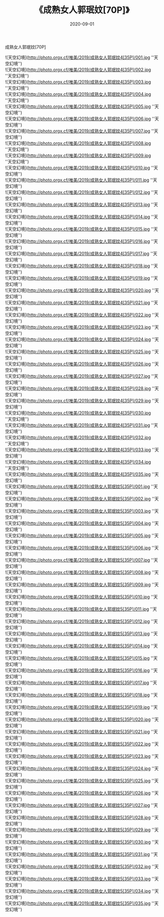 ﻿---
layout: post
title: 《成熟女人郭珉妏[70P]》
date: 2020-09-01
img: http://photo.orgx.cf/唯美/2019/成熟女人郭珉妏4[35P]/000.jpg
tags: [美女,清纯,唯美]
---

成熟女人郭珉妏[70P]



![天空幻境](http://photo.orgx.cf/唯美/2019/成熟女人郭珉妏4[35P]/001.jpg ''天空幻境'')<br>
![天空幻境](http://photo.orgx.cf/唯美/2019/成熟女人郭珉妏4[35P]/002.jpg ''天空幻境'')<br>
![天空幻境](http://photo.orgx.cf/唯美/2019/成熟女人郭珉妏4[35P]/003.jpg ''天空幻境'')<br>
![天空幻境](http://photo.orgx.cf/唯美/2019/成熟女人郭珉妏4[35P]/004.jpg ''天空幻境'')<br>
![天空幻境](http://photo.orgx.cf/唯美/2019/成熟女人郭珉妏4[35P]/005.jpg ''天空幻境'')<br>
![天空幻境](http://photo.orgx.cf/唯美/2019/成熟女人郭珉妏4[35P]/006.jpg ''天空幻境'')<br>
![天空幻境](http://photo.orgx.cf/唯美/2019/成熟女人郭珉妏4[35P]/007.jpg ''天空幻境'')<br>
![天空幻境](http://photo.orgx.cf/唯美/2019/成熟女人郭珉妏4[35P]/008.jpg ''天空幻境'')<br>
![天空幻境](http://photo.orgx.cf/唯美/2019/成熟女人郭珉妏4[35P]/009.jpg ''天空幻境'')<br>
![天空幻境](http://photo.orgx.cf/唯美/2019/成熟女人郭珉妏4[35P]/010.jpg ''天空幻境'')<br>
![天空幻境](http://photo.orgx.cf/唯美/2019/成熟女人郭珉妏4[35P]/011.jpg ''天空幻境'')<br>
![天空幻境](http://photo.orgx.cf/唯美/2019/成熟女人郭珉妏4[35P]/012.jpg ''天空幻境'')<br>
![天空幻境](http://photo.orgx.cf/唯美/2019/成熟女人郭珉妏4[35P]/013.jpg ''天空幻境'')<br>
![天空幻境](http://photo.orgx.cf/唯美/2019/成熟女人郭珉妏4[35P]/014.jpg ''天空幻境'')<br>
![天空幻境](http://photo.orgx.cf/唯美/2019/成熟女人郭珉妏4[35P]/015.jpg ''天空幻境'')<br>
![天空幻境](http://photo.orgx.cf/唯美/2019/成熟女人郭珉妏4[35P]/016.jpg ''天空幻境'')<br>
![天空幻境](http://photo.orgx.cf/唯美/2019/成熟女人郭珉妏4[35P]/017.jpg ''天空幻境'')<br>
![天空幻境](http://photo.orgx.cf/唯美/2019/成熟女人郭珉妏4[35P]/018.jpg ''天空幻境'')<br>
![天空幻境](http://photo.orgx.cf/唯美/2019/成熟女人郭珉妏4[35P]/019.jpg ''天空幻境'')<br>
![天空幻境](http://photo.orgx.cf/唯美/2019/成熟女人郭珉妏4[35P]/020.jpg ''天空幻境'')<br>
![天空幻境](http://photo.orgx.cf/唯美/2019/成熟女人郭珉妏4[35P]/021.jpg ''天空幻境'')<br>
![天空幻境](http://photo.orgx.cf/唯美/2019/成熟女人郭珉妏4[35P]/022.jpg ''天空幻境'')<br>
![天空幻境](http://photo.orgx.cf/唯美/2019/成熟女人郭珉妏4[35P]/023.jpg ''天空幻境'')<br>
![天空幻境](http://photo.orgx.cf/唯美/2019/成熟女人郭珉妏4[35P]/024.jpg ''天空幻境'')<br>
![天空幻境](http://photo.orgx.cf/唯美/2019/成熟女人郭珉妏4[35P]/025.jpg ''天空幻境'')<br>
![天空幻境](http://photo.orgx.cf/唯美/2019/成熟女人郭珉妏4[35P]/026.jpg ''天空幻境'')<br>
![天空幻境](http://photo.orgx.cf/唯美/2019/成熟女人郭珉妏4[35P]/027.jpg ''天空幻境'')<br>
![天空幻境](http://photo.orgx.cf/唯美/2019/成熟女人郭珉妏4[35P]/028.jpg ''天空幻境'')<br>
![天空幻境](http://photo.orgx.cf/唯美/2019/成熟女人郭珉妏4[35P]/029.jpg ''天空幻境'')<br>
![天空幻境](http://photo.orgx.cf/唯美/2019/成熟女人郭珉妏4[35P]/030.jpg ''天空幻境'')<br>
![天空幻境](http://photo.orgx.cf/唯美/2019/成熟女人郭珉妏4[35P]/031.jpg ''天空幻境'')<br>
![天空幻境](http://photo.orgx.cf/唯美/2019/成熟女人郭珉妏4[35P]/032.jpg ''天空幻境'')<br>
![天空幻境](http://photo.orgx.cf/唯美/2019/成熟女人郭珉妏4[35P]/033.jpg ''天空幻境'')<br>
![天空幻境](http://photo.orgx.cf/唯美/2019/成熟女人郭珉妏4[35P]/034.jpg ''天空幻境'')<br>
![天空幻境](http://photo.orgx.cf/唯美/2019/成熟女人郭珉妏4[35P]/035.jpg ''天空幻境'')<br>
![天空幻境](http://photo.orgx.cf/唯美/2019/成熟女人郭珉妏5[35P]/001.jpg ''天空幻境'')<br>
![天空幻境](http://photo.orgx.cf/唯美/2019/成熟女人郭珉妏5[35P]/002.jpg ''天空幻境'')<br>
![天空幻境](http://photo.orgx.cf/唯美/2019/成熟女人郭珉妏5[35P]/003.jpg ''天空幻境'')<br>
![天空幻境](http://photo.orgx.cf/唯美/2019/成熟女人郭珉妏5[35P]/004.jpg ''天空幻境'')<br>
![天空幻境](http://photo.orgx.cf/唯美/2019/成熟女人郭珉妏5[35P]/005.jpg ''天空幻境'')<br>
![天空幻境](http://photo.orgx.cf/唯美/2019/成熟女人郭珉妏5[35P]/006.jpg ''天空幻境'')<br>
![天空幻境](http://photo.orgx.cf/唯美/2019/成熟女人郭珉妏5[35P]/007.jpg ''天空幻境'')<br>
![天空幻境](http://photo.orgx.cf/唯美/2019/成熟女人郭珉妏5[35P]/008.jpg ''天空幻境'')<br>
![天空幻境](http://photo.orgx.cf/唯美/2019/成熟女人郭珉妏5[35P]/009.jpg ''天空幻境'')<br>
![天空幻境](http://photo.orgx.cf/唯美/2019/成熟女人郭珉妏5[35P]/010.jpg ''天空幻境'')<br>
![天空幻境](http://photo.orgx.cf/唯美/2019/成熟女人郭珉妏5[35P]/011.jpg ''天空幻境'')<br>
![天空幻境](http://photo.orgx.cf/唯美/2019/成熟女人郭珉妏5[35P]/012.jpg ''天空幻境'')<br>
![天空幻境](http://photo.orgx.cf/唯美/2019/成熟女人郭珉妏5[35P]/013.jpg ''天空幻境'')<br>
![天空幻境](http://photo.orgx.cf/唯美/2019/成熟女人郭珉妏5[35P]/014.jpg ''天空幻境'')<br>
![天空幻境](http://photo.orgx.cf/唯美/2019/成熟女人郭珉妏5[35P]/015.jpg ''天空幻境'')<br>
![天空幻境](http://photo.orgx.cf/唯美/2019/成熟女人郭珉妏5[35P]/016.jpg ''天空幻境'')<br>
![天空幻境](http://photo.orgx.cf/唯美/2019/成熟女人郭珉妏5[35P]/017.jpg ''天空幻境'')<br>
![天空幻境](http://photo.orgx.cf/唯美/2019/成熟女人郭珉妏5[35P]/018.jpg ''天空幻境'')<br>
![天空幻境](http://photo.orgx.cf/唯美/2019/成熟女人郭珉妏5[35P]/019.jpg ''天空幻境'')<br>
![天空幻境](http://photo.orgx.cf/唯美/2019/成熟女人郭珉妏5[35P]/020.jpg ''天空幻境'')<br>
![天空幻境](http://photo.orgx.cf/唯美/2019/成熟女人郭珉妏5[35P]/021.jpg ''天空幻境'')<br>
![天空幻境](http://photo.orgx.cf/唯美/2019/成熟女人郭珉妏5[35P]/022.jpg ''天空幻境'')<br>
![天空幻境](http://photo.orgx.cf/唯美/2019/成熟女人郭珉妏5[35P]/023.jpg ''天空幻境'')<br>
![天空幻境](http://photo.orgx.cf/唯美/2019/成熟女人郭珉妏5[35P]/024.jpg ''天空幻境'')<br>
![天空幻境](http://photo.orgx.cf/唯美/2019/成熟女人郭珉妏5[35P]/025.jpg ''天空幻境'')<br>
![天空幻境](http://photo.orgx.cf/唯美/2019/成熟女人郭珉妏5[35P]/026.jpg ''天空幻境'')<br>
![天空幻境](http://photo.orgx.cf/唯美/2019/成熟女人郭珉妏5[35P]/027.jpg ''天空幻境'')<br>
![天空幻境](http://photo.orgx.cf/唯美/2019/成熟女人郭珉妏5[35P]/028.jpg ''天空幻境'')<br>
![天空幻境](http://photo.orgx.cf/唯美/2019/成熟女人郭珉妏5[35P]/029.jpg ''天空幻境'')<br>
![天空幻境](http://photo.orgx.cf/唯美/2019/成熟女人郭珉妏5[35P]/030.jpg ''天空幻境'')<br>
![天空幻境](http://photo.orgx.cf/唯美/2019/成熟女人郭珉妏5[35P]/031.jpg ''天空幻境'')<br>
![天空幻境](http://photo.orgx.cf/唯美/2019/成熟女人郭珉妏5[35P]/032.jpg ''天空幻境'')<br>
![天空幻境](http://photo.orgx.cf/唯美/2019/成熟女人郭珉妏5[35P]/033.jpg ''天空幻境'')<br>
![天空幻境](http://photo.orgx.cf/唯美/2019/成熟女人郭珉妏5[35P]/034.jpg ''天空幻境'')<br>
![天空幻境](http://photo.orgx.cf/唯美/2019/成熟女人郭珉妏5[35P]/035.jpg ''天空幻境'')<br>